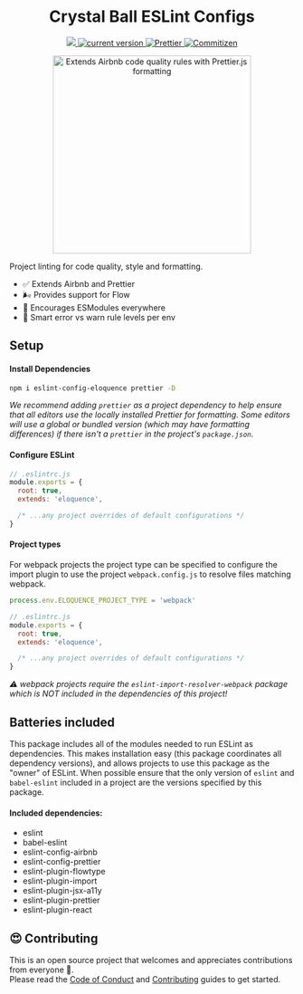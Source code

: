 <h1 align="center">Crystal Ball ESLint Configs</h1>

<p align="center">
  <a href="https://travis-ci.org/crystal-ball/eslint-config-eloquence" alt="build status">
    <img src="https://travis-ci.org/crystal-ball/eslint-config-eloquence.svg?branch=master">
  </a>
  <a href="https://www.npmjs.com/package/eslint-config-eloquence">
    <img src="https://img.shields.io/npm/v/eslint-config-eloquence.svg?style=flat-square" alt="current version">
  </a>
  <a href="https://github.com/prettier/prettier">
    <img src="https://img.shields.io/badge/styled_with-prettier-ff69b4.svg" alt="Prettier">
  </a>
  <a href="http://commitizen.github.io/cz-cli/">
    <img src="https://img.shields.io/badge/commitizen-friendly-brightgreen.svg" alt="Commitizen">
  </a>
</p>

<div align="center">
  <img
    width="350"
    src="https://cdn.rawgit.com/crystal-ball/eslint-config-eloquence/master/assets/logos.png"
    alt="Extends Airbnb code quality rules with Prettier.js formatting"
  >
</div>

Project linting for code quality, style and formatting.

* ✅ Extends Airbnb and Prettier
* 🌬 Provides support for Flow
* 🎉 Encourages ESModules everywhere
* 🧐 Smart error vs warn rule levels per env

## Setup

#### Install Dependencies

```sh
npm i eslint-config-eloquence prettier -D
```

_We recommend adding `prettier` as a project dependency to help ensure that all
editors use the locally installed Prettier for formatting. Some editors will use
a global or bundled version (which may have formatting differences) if there
isn't a `prettier` in the project's `package.json`._

#### Configure ESLint

```javascript
// .eslintrc.js
module.exports = {
  root: true,
  extends: 'eloquence',

  /* ...any project overrides of default configurations */
}
```

#### Project types

For webpack projects the project type can be specified to configure the import
plugin to use the project `webpack.config.js` to resolve files matching webpack.

```javascript
process.env.ELOQUENCE_PROJECT_TYPE = 'webpack'

// .eslintrc.js
module.exports = {
  root: true,
  extends: 'eloquence',

  /* ...any project overrides of default configurations */
}
```

_⚠️ webpack projects require the `eslint-import-resolver-webpack` package which
is NOT included in the dependencies of this project!_

## Batteries included

This package includes all of the modules needed to run ESLint as dependencies.
This makes installation easy (this package coordinates all dependency versions),
and allows projects to use this package as the "owner" of ESLint. When possible
ensure that the only version of `eslint` and `babel-eslint` included in a
project are the versions specified by this package.

#### Included dependencies:

* eslint
* babel-eslint
* eslint-config-airbnb
* eslint-config-prettier
* eslint-plugin-flowtype
* eslint-plugin-import
* eslint-plugin-jsx-a11y
* eslint-plugin-prettier
* eslint-plugin-react

## 😍 Contributing

This is an open source project that welcomes and appreciates contributions from
everyone 🎉. <br /> Please read the [Code of Conduct](./CODE_OF_CONDUCT.md) and
[Contributing](./.github/CONTRIBUTING.md) guides to get started.
